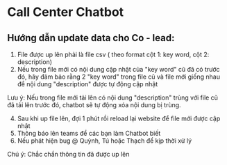 # Call Center Chatbot
## Hướng dẫn update data cho Co - lead:
1. File được up lên phải là file csv ( theo format cột 1: key word, cột 2: description)
2. Nếu trong file mới có nội dung cập nhật của "key word" cũ đã có trước đó, hãy đảm bảo rằng 2 "key word" trong file cũ và file mới giống nhau để nội dung "description" được tự động cập nhật

Lưu ý: Nếu trong file mới tải lên có nội dung "description" trùng với file cũ đã tải lên trước đó, chatbot sẽ tự động xóa nội dung bị trùng.

4. Sau khi up file lên, đợi 1 phút rồi reload lại website để file mới được cập nhật
5. Thông báo lên teams để các bạn làm Chatbot biết
6. Nếu phát hiện bug @ Quỳnh, Tú hoặc Thạch để kịp thời xử lý

Chú ý: Chắc chắn thông tin đã được up lên
   
